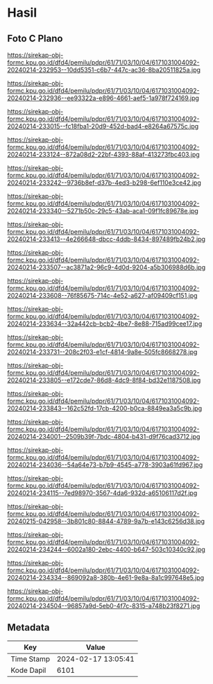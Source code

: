 # Hasil

## Foto C Plano

https://sirekap-obj-formc.kpu.go.id/dfd4/pemilu/pdpr/61/71/03/10/04/6171031004092-20240214-232953--10dd5351-c6b7-447c-ac36-8ba20511825a.jpg

https://sirekap-obj-formc.kpu.go.id/dfd4/pemilu/pdpr/61/71/03/10/04/6171031004092-20240214-232936--ee93322a-e896-4661-aef5-1a978f724169.jpg

https://sirekap-obj-formc.kpu.go.id/dfd4/pemilu/pdpr/61/71/03/10/04/6171031004092-20240214-233015--fc18fba1-20d9-452d-bad4-e8264a67575c.jpg

https://sirekap-obj-formc.kpu.go.id/dfd4/pemilu/pdpr/61/71/03/10/04/6171031004092-20240214-233124--872a08d2-22bf-4393-88af-413273fbc403.jpg

https://sirekap-obj-formc.kpu.go.id/dfd4/pemilu/pdpr/61/71/03/10/04/6171031004092-20240214-233242--9736b8ef-d37b-4ed3-b298-6ef110e3ce42.jpg

https://sirekap-obj-formc.kpu.go.id/dfd4/pemilu/pdpr/61/71/03/10/04/6171031004092-20240214-233340--5271b50c-29c5-43ab-aca1-09f1fc89678e.jpg

https://sirekap-obj-formc.kpu.go.id/dfd4/pemilu/pdpr/61/71/03/10/04/6171031004092-20240214-233413--4e266648-dbcc-4ddb-8434-897489fb24b2.jpg

https://sirekap-obj-formc.kpu.go.id/dfd4/pemilu/pdpr/61/71/03/10/04/6171031004092-20240214-233507--ac3871a2-96c9-4d0d-9204-a5b306988d6b.jpg

https://sirekap-obj-formc.kpu.go.id/dfd4/pemilu/pdpr/61/71/03/10/04/6171031004092-20240214-233608--76f85675-714c-4e52-a627-af09409cf151.jpg

https://sirekap-obj-formc.kpu.go.id/dfd4/pemilu/pdpr/61/71/03/10/04/6171031004092-20240214-233634--32a442cb-bcb2-4be7-8e88-715ad99cee17.jpg

https://sirekap-obj-formc.kpu.go.id/dfd4/pemilu/pdpr/61/71/03/10/04/6171031004092-20240214-233731--208c2f03-e1cf-4814-9a8e-505fc8668278.jpg

https://sirekap-obj-formc.kpu.go.id/dfd4/pemilu/pdpr/61/71/03/10/04/6171031004092-20240214-233805--e172cde7-86d8-4dc9-8f84-bd32e1187508.jpg

https://sirekap-obj-formc.kpu.go.id/dfd4/pemilu/pdpr/61/71/03/10/04/6171031004092-20240214-233843--162c52fd-17cb-4200-b0ca-8849ea3a5c9b.jpg

https://sirekap-obj-formc.kpu.go.id/dfd4/pemilu/pdpr/61/71/03/10/04/6171031004092-20240214-234001--2509b39f-7bdc-4804-b431-d9f76cad3712.jpg

https://sirekap-obj-formc.kpu.go.id/dfd4/pemilu/pdpr/61/71/03/10/04/6171031004092-20240214-234036--54a64e73-b7b9-4545-a778-3903a61fd967.jpg

https://sirekap-obj-formc.kpu.go.id/dfd4/pemilu/pdpr/61/71/03/10/04/6171031004092-20240214-234115--7ed98970-3567-4da6-932d-a65106117d2f.jpg

https://sirekap-obj-formc.kpu.go.id/dfd4/pemilu/pdpr/61/71/03/10/04/6171031004092-20240215-042958--3b801c80-8844-4789-9a7b-e143c6256d38.jpg

https://sirekap-obj-formc.kpu.go.id/dfd4/pemilu/pdpr/61/71/03/10/04/6171031004092-20240214-234244--6002a180-2ebc-4400-b647-503c10340c92.jpg

https://sirekap-obj-formc.kpu.go.id/dfd4/pemilu/pdpr/61/71/03/10/04/6171031004092-20240214-234334--869092a8-380b-4e61-9e8a-8a1c997648e5.jpg

https://sirekap-obj-formc.kpu.go.id/dfd4/pemilu/pdpr/61/71/03/10/04/6171031004092-20240214-234504--96857a9d-5eb0-4f7c-8315-a748b23f8271.jpg


## Metadata

| Key        | Value               |
| ---------- | ------------------- |
| Time Stamp | 2024-02-17 13:05:41 |
| Kode Dapil | 6101                |



